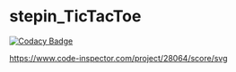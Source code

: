 # stepin_TicTacToe
[![Codacy Badge](https://app.codacy.com/project/badge/Grade/144160fb7ae94586ae61293c2b1b8885)](https://www.codacy.com/gh/JyothirNavya/stepin_TicTacToe/dashboard?utm_source=github.com&amp;utm_medium=referral&amp;utm_content=JyothirNavya/stepin_TicTacToe&amp;utm_campaign=Badge_Grade)

https://www.code-inspector.com/project/28064/score/svg
